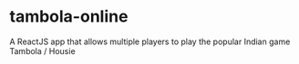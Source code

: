 # tambola-online
A ReactJS app that allows multiple players to play the popular Indian game Tambola / Housie
